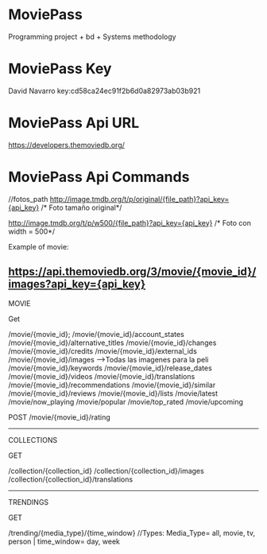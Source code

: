 # MoviePass
Programming project + bd + Systems methodology

# MoviePass Key
David Navarro key:cd58ca24ec91f2b6d0a82973ab03b921

# MoviePass Api URL

https://developers.themoviedb.org/

# MoviePass Api Commands

//fotos_path
http://image.tmdb.org/t/p/original/{file_path}?api_key={api_key} /* Foto tamaño original*/

http://image.tmdb.org/t/p/w500/{file_path}?api_key={api_key}   /* Foto con width = 500*/

Example of movie:

https://api.themoviedb.org/3/movie/{movie_id}/images?api_key={api_key} 
----------------------------------------------------

MOVIE

 Get

/movie/{movie_id};
/movie/{movie_id}/account_states
/movie/{movie_id}/alternative_titles
/movie/{movie_id}/changes
/movie/{movie_id}/credits
/movie/{movie_id}/external_ids
/movie/{movie_id}/images -->Todas las imagenes para la peli
/movie/{movie_id}/keywords
/movie/{movie_id}/release_dates
/movie/{movie_id}/videos
/movie/{movie_id}/translations
/movie/{movie_id}/recommendations
/movie/{movie_id}/similar
/movie/{movie_id}/reviews
/movie/{movie_id}/lists
/movie/latest
/movie/now_playing
/movie/popular
/movie/top_rated
/movie/upcoming

POST
/movie/{movie_id}/rating

----------------------------------------------------

COLLECTIONS

GET

/collection/{collection_id}
/collection/{collection_id}/images
/collection/{collection_id}/translations


----------------------------------------------------

TRENDINGS

GET

/trending/{media_type}/{time_window}  //Types: Media_Type= all, movie, tv, person | time_window= day, week 	
